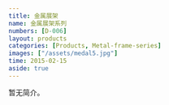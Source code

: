 ```yaml
---
title: 金属展架
name: 金属展架系列
numbers: [D-006]
layout: products
categories: [Products, Metal-frame-series]
images: ["/assets/medal5.jpg"]
time: 2015-02-15
aside: true
---
```


暂无简介。
